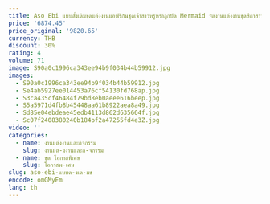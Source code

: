 ```yaml
---
title: Aso Ebi แบบดั้งเดิมชุดแต่งงานแอฟริกันชุดเจ้าสาวหรูหราลูกปัด Mermaid จัดงานแต่งงานชุดสีดําสาวชุดวันเกิด
price: '6874.45'
price_original: '9820.65'
currency: THB
discount: 30%
rating: 4
volume: 71
image: S90a0c1996ca343ee94b9f034b44b59912.jpg
images:
  - S90a0c1996ca343ee94b9f034b44b59912.jpg
  - Se4ab5927ee014453a76cf54130fd768ap.jpg
  - S3ca435cf46484f79bd8eb0aeee616beep.jpg
  - S5a5971d4fb8b45448aa61b8922aea8a49.jpg
  - Sd85e04ebdeae45edb4113d862d635664f.jpg
  - Sc07f2408380240b184bf2a47255fd4e3Z.jpg
video: ''
categories:
  - name: งานแต่งงานและกิจกรรม
    slug: งานแต-งงานและก-จกรรม
  - name: ชุด โอกาสพิเศษ
    slug: โอกาสพ-เศษ
slug: aso-ebi-แบบด-งเด-มช
encode: omGMyEm
lang: th
---
```

  